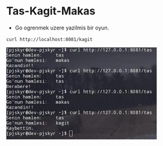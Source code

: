 # Tas-Kagit-Makas
- Go ogrenmek uzere yazilmis bir oyun.
```
curl http://localhost:8081/kagit
```
![preview](https://raw.githubusercontent.com/gokaybiz/Tas-Kagit-Makas/master/console.jpg)
